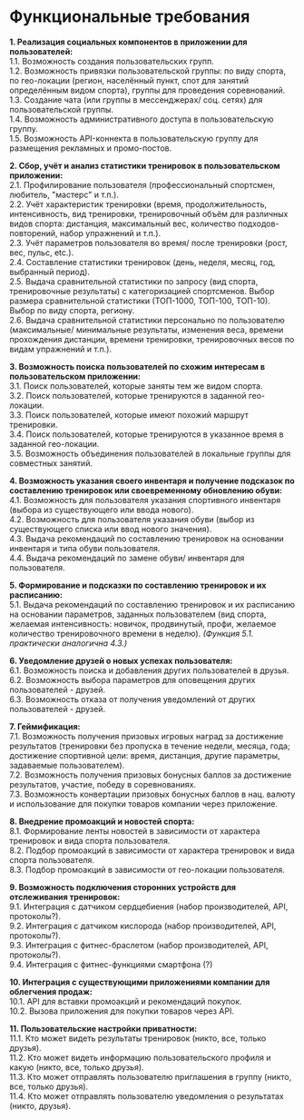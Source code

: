 # Функциональные требования #
<b>1. Реализация социальных компонентов в приложении для пользователей:</b>  
        1.1. Возможность создания пользовательских групп.  
        1.2. Возможность привязки пользовательской группы: по виду спорта, по гео-локации (регион, населённый пункт, спот для занятий определённым видом спорта), группы для проведения соревнований.  
        1.3. Создание чата (или группы в мессенджерах/ соц. сетях) для пользовательской группы.  
        1.4. Возможность административного доступа в пользовательскую группу.  
        1.5. Возможность API-коннекта в пользовательскую группу для размещения рекламных и промо-постов.
  
<b>2. Сбор, учёт и анализ статистики тренировок в пользовательском приложении:</b>  
        2.1. Профилирование пользователя (профессиональный спортсмен, любитель, "мастерс" и т.п.).  
        2.2. Учёт характеристик тренировки (время, продолжительность, интенсивность, вид тренировки, тренировочный объём для различных видов спорта: дистанция, максимальный вес, количество подходов-повторений, набор упражнений и т.п.).  
        2.3. Учёт параметров пользователя во время/ после тренировки (рост, вес, пульс, etc.).  
        2.4. Составление статистики тренировок (день, неделя, месяц, год, выбранный период).  
        2.5. Выдача сравнительной статистики по запросу (вид спорта, тренировочные результаты) с категоризацией спортсменов. Выбор размера сравнительной статистики (ТОП-1000, ТОП-100, ТОП-10). Выбор по виду спорта, региону.  
        2.6. Выдача сравнительной статистики персонально по пользователю (максимальные/ минимальные результаты, изменения веса, времени прохождения дистанции, времени тренировки, тренировочных весов по видам упражнений и т.п.).  
    
<b>3. Возможность поиска пользователей по схожим интересам в пользовательском приложении:</b>  
        3.1. Поиск пользователей, которые заняты тем же видом спорта.  
        3.2. Поиск пользователей, которые тренируются в заданной гео-локации.  
        3.3. Поиск пользователей, которые имеют похожий маршрут тренировки.  
        3.4. Поиск пользователей, которые тренируются в указанное время в заданной гео-локации.  
        3.5. Возможность объединения пользователей в локальные группы для совместных занятий.  
        
<b>4. Возможность указания своего инвентаря и получение подсказок по составлению тренировок или своевременному обновлению обуви:</b>  
        4.1. Возможность для пользователя указания спортивного инвентаря (выбора из существующего или ввода нового).  
        4.2. Возможность для пользователя указания обуви (выбор из существующего списка или ввод нового значения).  
        4.3. Выдача рекомендаций по составлению тренировок на основании инвентаря и типа обуви пользователя.  
        4.4. Выдача рекомендаций по замене обуви/ инвентаря для пользователя.  
        
<b>5. Формирование и подсказки по составлению тренировок и их расписанию:</b>  
        5.1. Выдача рекомендаций по составлению тренировок и их расписанию на основании параметров, заданных пользователем (вид спорта, желаемая интенсивность: новичок, продвинутый, профи, желаемое количество тренировочного времени в неделю). <i>(Функция 5.1. практически аналогична 4.3.)</i>  

<b>6. Уведомление друзей о новых успехах пользователя:</b>  
        6.1. Возможность поиска и добавления других пользователей в друзья.  
        6.2. Возможность выбора параметров для оповещения других пользователей - друзей.  
        6.3. Возможность отказа от получения уведомлений от других пользователей - друзей.  
        
<b>7. Геймификация:</b>  
        7.1. Возможность получения призовых игровых наград за достижение результатов (тренировки без пропуска в течение недели, месяца, года; достижение спортивной цели: время, дистанция, другие параметры, задаваемые пользователем).  
        7.2. Возможность получения призовых бонусных баллов за достижение результатов, участие, победу в соревнованиях.  
        7.3. Возможность конвертации призовых бонусных баллов в нац. валюту и использование для покупки товаров компании через приложение.  
        
<b>8. Внедрение промоакций и новостей спорта:</b>  
        8.1. Формирование ленты новостей в зависимости от характера тренировок и вида спорта пользователя.  
        8.2. Подбор промоакций в зависимости от характера тренировок и вида спорта пользователя.  
        8.3. Подбор промоакций в зависимости от гео-локации пользователя.  
        
<b>9. Возможность подключения сторонних устройств для отслеживания тренировок:</b>  
        9.1. Интеграция с датчиком сердцебиения (набор производителей, API, протоколы?).  
        9.2. Интеграция с датчиком кислорода (набор производителей, API, протоколы?).  
        9.3. Интеграция с фитнес-браслетом (набор производителей, API, протоколы?).  
        9.4. Интеграция с фитнес-функциями смартфона (?)
        
<b>10. Интеграция с существующими приложениями компании для облегчения продаж:</b>  
        10.1. API для вставки промоакций и рекомендаций покупок.  
        10.2. Вызова приложения для покупки товаров через API.  
        
<b>11. Пользовательские настройки приватности:</b>  
        11.1. Кто может видеть результаты тренировок (никто, все, только друзья).  
        11.2. Кто может видеть информацию пользовательского профиля и какую (никто, все, только друзья).  
        11.3. Кто может отправлять пользователю приглашения в группу (никто, все, только друзья).  
        11.4. Кто может отправлять пользователю уведомления о результатах (никто, друзья).
